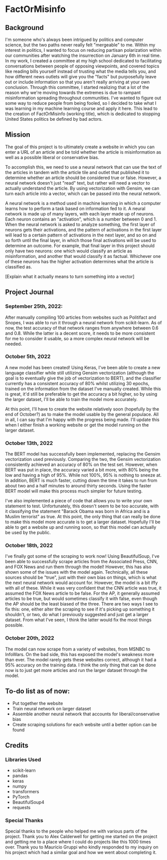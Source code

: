 # FactOrMisinfo

## Background

I'm someone who's always been intrigued by politics and computer science, but the two paths never really felt "mergeable" to me. Within my interest in politics, I wanted to focus on reducing partisan polarization within our communities after watching the insurrection on January 6th in real time. In my work, I created a committee at my high school dedicated to facilitating conversations between people of opposing viewpoints, and covered topics like reading bills yourself instead of trusting what the media tells you, and how different news outlets will give you the "facts" but purposefully leave out or include information so that you aren't really arriving at your own conclusion. Through this committee, I started realizing that a lot of the reason why we're moving towards the extremes is due to rampant misinformation spreading throughout communities. I've wanted to figure out some way to reduce people from being fooled, so I decided to take what I was learning in my machine learning course and apply it here. This lead to the creation of FactOrMisinfo (working title), which is dedicated to stopping United States politics be defined by bad actors.

## Mission

The goal of this project is to ultimately create a website in which you can enter a URL of an article and be told whether the article is misinformation as well as a possible liberal or conservative bias. 

To accomplish this, we need to use a neural network that can use the text of the articles in tandem with the article tile and outlet that published it to determine whether an article should be considered true or false. However, a neural network doesn't just "read" text, but rather will need a vector to actually understand the article. By using vectorization with Gensim, we can turn each article into a vector, which can be passed into the neural network. 

A neural network is a method used in machine learning in which a computer learns how to perform a task based on information fed to it. A neural network is made up of many layers, with each layer made up of neurons. Each neuron contains an "activation", which is a number between 0 and 1. When the neural network is asked to analyze something, the first layer of neurons gets their activations, and the pattern of activations in the first layer will lead to a certain pattern of activations in the next layer, and so on and so forth until the final layer, in which those final activations will be used to determine an outcome. For example, that final layer in this project should only have two neurons: one which would classify an article as misinformation, and another that would classify it as factual. Whichever one of these neurons has the higher activation determines what the article is classified as.

[Explain what it actually means to turn something into a vector]

## Project Journal

### September 25th, 2022:

After manually compiling 100 articles from websites such as Politifact and Snopes, I was able to run it through a neural network from scikit-learn. As of now, the test accuracy of that network ranges from anywhere between 0.6 and 0.8. While the latter is a decent score, it needs to be more consistent for me to consider it usable, so a more complex neural network will be needed.

### October 5th, 2022

A new model has been created! Using Keras, I've been able to create a new language classifier while still utilizing Gensim vectorization (although the goal is to eventually give the job of vectorization to BERT), and the classifier currently has a consistent accuracy of 80% whilst utilizing 30 epochs, trained on the information from the dataset I've manually created. While this is great, it'd still be preferable to get the accuracy a bit higher, so by using the larger dataset, I'll be able to train the model more accurately. 

At this point, I'll have to create the website relatively soon (hopefully by the end of October?) as to make the model usable by the general populace. All in all, I can say that I'm happy with the progress being made. I'll update this when I either finish a working website or get the model running on the larger dataset.

### October 13th, 2022

The BERT model has successfully been implemented, replacing the Gensim vectorization used previously. Comparing the two, the Gensim vectorization consistently achieved an accuracy of 80% on the test set. However, when BERT was put in place, the accuracy varied a bit more, with 80% being the low and having a high of 95%. While not 100%, 95% is nothing to sneeze at. In addition, BERT is much faster, cutting down the time it takes to run from about two and a half minutes to around thirty seconds. Using the faster BERT model will make this process much simpler for future testing. 

I've also implemented a piece of code that allows you to write your own statement to test. Unfortunately, this doesn't seem to be too accurate, with it classifying the statement "Barack Obama was born in Africa and is a Muslim terrorist" as true. At this point, the only thing that can really be done to make this model more accurate is to get a larger dataset. Hopefully I'll be able to get a website up and running soon, so that this model can actually be used by the public.

### October 18th, 2022
I've finally got some of the scraping to work now! Using BeautifulSoup, I've been able to successfully scrape articles from the Associated Press, CNN, and FOX News and run them through the model! However, this has also shown some of the issues with the model again. Technically, all these sources should be "true", just with their own bias on things, which is what the next neural network would account for. However, the model is a bit iffy with all of these. While it was very confident that the CNN article was true, it assumed the FOX News article to be false. For the AP, it generally assumed articles to be true, but would sometimes classify it with false, even though the AP should be the least biased of the three. There are two ways I see to fix this: one, either alter the scraping to see if it's picking up something it shouldn't, or two, do what I previously suggested and just get a larger dataset. From what I've seen, I think the latter would fix the most things possible.

### October 20th, 2022
The model can now scrape from a variety of websites, from MSNBC to InfoWars. On the bad side, this has exposed the model's weakness more than ever. The model rarely gets these websites correct, although it had a 95% accuracy on the training data. I think the only thing that can be done now is to just get more articles and run the larger dataset through the model.

## To-do list as of now:
- Put together the website
- Train neural network on larger dataset
- Assemble another neural network that accounts for liberal/conservative bias
- Create scraping solutions for each website until a better option can be found

## Credits
### Libraries Used
- scikit-learn
- pandas
- keras
- numpy
- transformers
- PyTorch
- BeautifulSoup4
- requests

### Special Thanks
Special thanks to the people who helped me with various parts of the project. Thank you to Alex Calderwell for getting me started on the project and getting me to a place where I could do projects like this 1000 times over. Thank you to Maurício Gruppi who kindly responded to my inquiry on his project which had a similar goal and how we went about completing it.
